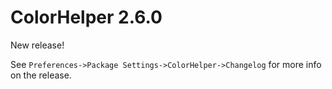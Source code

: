 # ColorHelper 2.6.0

New release!

See `Preferences->Package Settings->ColorHelper->Changelog` for more info on 
the release.
